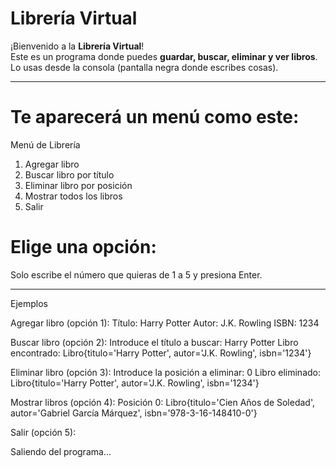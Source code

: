 # Librería Virtual

¡Bienvenido a la **Librería Virtual**!  
Este es un programa donde puedes **guardar, buscar, eliminar y ver libros**.  
Lo usas desde la consola (pantalla negra donde escribes cosas).

---

# Te aparecerá un menú como este:

Menú de Librería
1. Agregar libro
2. Buscar libro por título
3. Eliminar libro por posición
4. Mostrar todos los libros
5. Salir

# Elige una opción:


Solo escribe el número que quieras de 1 a 5 y presiona Enter.

---

Ejemplos

Agregar libro (opción 1):
Título: Harry Potter
Autor: J.K. Rowling
ISBN: 1234


Buscar libro (opción 2):
Introduce el título a buscar: Harry Potter
Libro encontrado: Libro{titulo='Harry Potter', autor='J.K. Rowling', isbn='1234'}


Eliminar libro (opción 3):
Introduce la posición a eliminar: 0
Libro eliminado: Libro{titulo='Harry Potter', autor='J.K. Rowling', isbn='1234'}


Mostrar libros (opción 4):
Posición 0: Libro{titulo='Cien Años de Soledad', autor='Gabriel García Márquez', isbn='978-3-16-148410-0'}


Salir (opción 5):

Saliendo del programa...